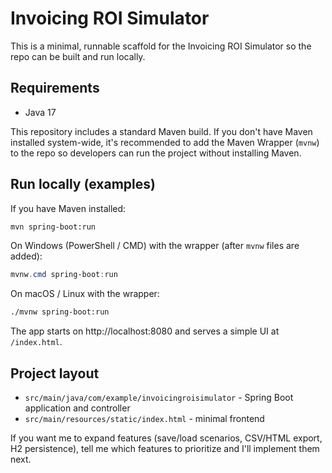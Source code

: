 # Invoicing ROI Simulator

This is a minimal, runnable scaffold for the Invoicing ROI Simulator so the repo can be built and run locally.

## Requirements

- Java 17

This repository includes a standard Maven build. If you don't have Maven installed system-wide, it's recommended to add the Maven Wrapper (`mvnw`) to the repo so developers can run the project without installing Maven.

## Run locally (examples)

If you have Maven installed:

```bash
mvn spring-boot:run
```

On Windows (PowerShell / CMD) with the wrapper (after `mvnw` files are added):

```powershell
mvnw.cmd spring-boot:run
```

On macOS / Linux with the wrapper:

```bash
./mvnw spring-boot:run
```

The app starts on http://localhost:8080 and serves a simple UI at `/index.html`.

## Project layout

- `src/main/java/com/example/invoicingroisimulator` - Spring Boot application and controller
- `src/main/resources/static/index.html` - minimal frontend

If you want me to expand features (save/load scenarios, CSV/HTML export, H2 persistence), tell me which features to prioritize and I'll implement them next.

